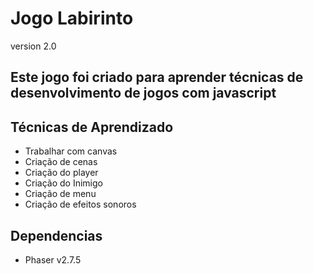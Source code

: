 # Jogo Labirinto
version 2.0

## Este jogo foi criado para aprender técnicas de desenvolvimento de jogos com javascript

## Técnicas de Aprendizado

- Trabalhar com canvas
- Criação de cenas
- Criação do player
- Criação do Inimigo
- Criação de menu
- Criação de efeitos sonoros

## Dependencias

- Phaser v2.7.5